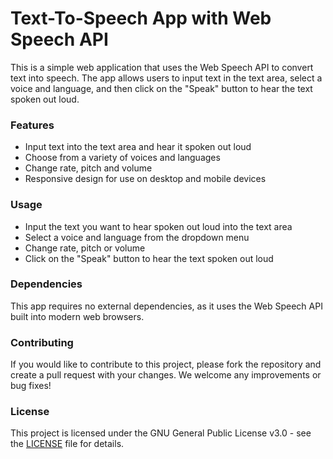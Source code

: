 # Text-To-Speech App with Web Speech API

This is a simple web application that uses the Web Speech API to convert text into speech. The app allows users to input text in the text area, select a voice and language, and then click on the "Speak" button to hear the text spoken out loud.

### Features

* Input text into the text area and hear it spoken out loud
* Choose from a variety of voices and languages
* Change rate, pitch and volume
* Responsive design for use on desktop and mobile devices

### Usage

* Input the text you want to hear spoken out loud into the text area
* Select a voice and language from the dropdown menu
* Change rate, pitch or volume
* Click on the "Speak" button to hear the text spoken out loud

### Dependencies
This app requires no external dependencies, as it uses the Web Speech API built into modern web browsers.

### Contributing
If you would like to contribute to this project, please fork the repository and create a pull request with your changes. We welcome any improvements or bug fixes!

### License
This project is licensed under the GNU General Public License v3.0 - see the [LICENSE](https://github.com/fidantehmezli/text-to-speech-app-with-web-speech-api/blob/main/LICENSE) file for details.
